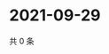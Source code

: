 # 2021-09-29

共 0 条

<!-- BEGIN WEIBO -->
<!-- 最后更新时间 Wed Sep 29 2021 21:11:07 GMT+0800 (China Standard Time) -->

<!-- END WEIBO -->
